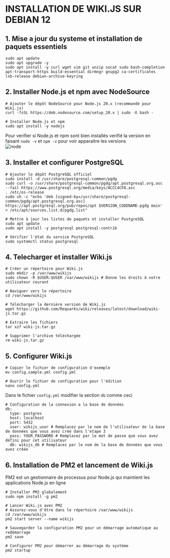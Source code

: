 # INSTALLATION DE WIKI.JS SUR DEBIAN 12<br/>
## 1. Mise a jour du systeme et installation de paquets essentiels<br/>
```
sudo apt update
sudo apt upgrade -y
sudo apt install -y curl wget vim git unzip socat sudo bash-completion apt-transport-https build-essential dirmngr gnupg2 ca-certificates lsb-release debian-archive-keyring
```
## 2. Installer Node.js et npm avec NodeSource <br/>
```
# Ajouter le dépôt NodeSource pour Node.js 20.x (recommandé pour Wiki.js)
curl -fsSL https://deb.nodesource.com/setup_20.x | sudo -E bash -

# Installer Node.js et npm
sudo apt install -y nodejs
```
Pour verifier si Node.js et npm sont bien installés verifié la version en faisant ```node -v``` et ```npm -v``` pour voir apparaitre les versions<br/>
![node](https://github.com/user-attachments/assets/e440d720-47f3-4b95-8e12-88ba77742098)
## 3. Installer et configurer PostgreSQL
```
# Ajouter le dépôt PostgreSQL officiel
sudo install -d /usr/share/postgresql-common/pgdg
sudo curl -o /usr/share/postgresql-common/pgdg/apt.postgresql.org.asc --fail https://www.postgresql.org/media/keys/ACCC4CF8.asc
. /etc/os-release
sudo sh -c "echo 'deb [signed-by=/usr/share/postgresql-common/pgdg/apt.postgresql.org.asc] https://apt.postgresql.org/pub/repos/apt $VERSION_CODENAME-pgdg main' > /etc/apt/sources.list.d/pgdg.list"

# Mettre à jour les listes de paquets et installer PostgreSQL
sudo apt update
sudo apt install -y postgresql postgresql-contrib

# Vérifier l'état du service PostgreSQL
sudo systemctl status postgresql
```
## 4. Telecharger et installer Wiki.js
```
# Créer un répertoire pour Wiki.js
sudo mkdir -p /var/www/wikijs
sudo chown -R $USER:$USER /var/www/wikijs # Donne les droits à votre utilisateur courant

# Naviguer vers le répertoire
cd /var/www/wikijs

# Télécharger la dernière version de Wiki.js
wget https://github.com/Requarks/wiki/releases/latest/download/wiki-js.tar.gz

# Extraire les fichiers
tar xzf wiki-js.tar.gz

# Supprimer l'archive téléchargée
rm wiki-js.tar.gz
```
## 5. Configurer Wiki.js
```
# Copier le fichier de configuration d'exemple
mv config.sample.yml config.yml

# Ouvrir le fichier de configuration pour l'édition
nano config.yml
```
Dans le fichier ```config.yml``` modifier la section ```db``` comme ceci
```
# Configuration de la connexion a la base de données
db:
  type: postgres
  host: localhost
  port: 5432
  user: wikijs_user # Remplacez par le nom de l'utilisateur de la base de données que vous avez créé dans l'etape 3
  pass: YOUR_PASSWORD # Remplacez par le mot de passe que vous avez défini pour cet utilisateur
  db: wikijs_db # Remplacez par le nom de la base de données que vous avez créée
```
## 6. Installation de PM2 et lancement de Wiki.js
PM2 est un gestionnaire de processus pour Node.js qui maintient les applications Node.js en ligne<br/>
```
# Installer PM2 globalement
sudo npm install -g pm2

# Lancer Wiki.js avec PM2
# Assurez-vous d'être dans le répertoire /var/www/wikijs
cd /var/www/wikijs
pm2 start server --name wikijs

# Sauvegarder la configuration PM2 pour un démarrage automatique au redémarrage
pm2 save

# Configurer PM2 pour démarrer au démarrage du système
pm2 startup
```
